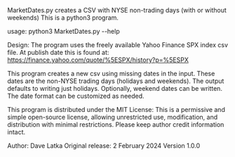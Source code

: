MarketDates.py creates a CSV with NYSE non-trading days (with or without weekends)
This is a python3 program.

usage: 
python3 MarketDates.py --help

Design:
The program uses the freely available Yahoo Finance SPX index csv file. At publish date this is found at:
   https://finance.yahoo.com/quote/%5ESPX/history?p=%5ESPX

This program creates a new csv using missing dates in the input.
These dates are the non-NYSE trading days (holidays and weekends). The output defaults to writing just holidays. 
Optionally, weekend dates can be written. The date format can be customized as needed. 

This program is distributed under the MIT License: 
This is a permissive and simple open-source license, allowing unrestricted use, modification, and distribution with minimal restrictions.
Please keep author credit information intact.

Author: Dave Latka
Original release: 2 February 2024
Version 1.0.0